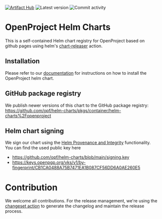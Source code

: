 [![Artifact Hub](https://img.shields.io/endpoint?url=https://artifacthub.io/badge/repository/openproject-helm-charts)](https://artifacthub.io/packages/search?repo=openproject-helm-charts)
![Latest version](https://img.shields.io/github/v/release/opf/helm-charts)
![Commit activity](https://img.shields.io/github/commit-activity/m/opf/helm-charts)

# OpenProject Helm Charts

This is a self-contained Helm chart registry for OpenProject based on github pages
using helm's [chart-releaser](https://github.com/helm/chart-releaser-action) action.



## Installation

Please refer to our [documentation](https://www.openproject.org/docs/installation-and-operations/installation/helm-chart/) for instructions on how to install the OpenProject helm chart.

## GitHub package registry

We publish newer versions of this chart to the GitHub package registry: https://github.com/opf/helm-charts/pkgs/container/helm-charts%2Fopenproject


## Helm chart signing

We sign our chart using the [Helm Provenance and Integrity](https://helm.sh/docs/topics/provenance/) functionality. You can find the used public key here

- https://github.com/opf/helm-charts/blob/main/signing.key 
- https://keys.openpgp.org/vks/v1/by-fingerprint/CB1CA0488A75B7471EA1B087CF56DD6A0AE260E5

# Contribution

We welcome all contributions. For the release management, we're using the [changeset action](https://github.com/changesets/action) to generate the changelog and maintain the release process.

